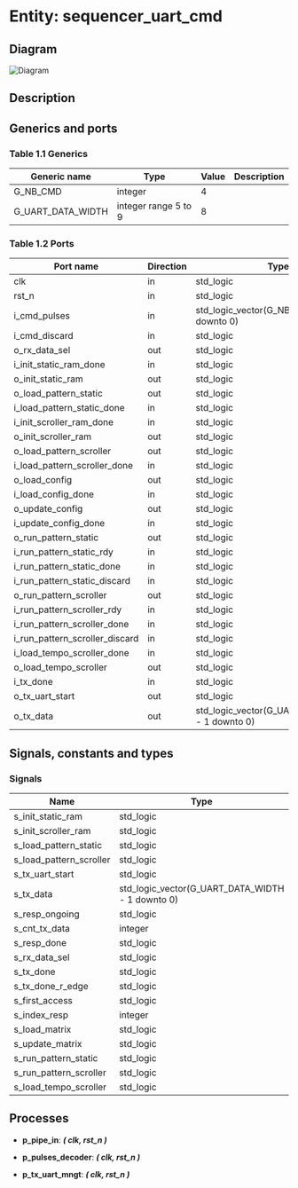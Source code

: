 # Entity: sequencer_uart_cmd
## Diagram
![Diagram](sequencer_uart_cmd.svg "Diagram")
## Description
## Generics and ports
### Table 1.1 Generics
| Generic name      | Type                 | Value | Description |
| ----------------- | -------------------- | ----- | ----------- |
| G_NB_CMD          | integer              | 4     |             |
| G_UART_DATA_WIDTH | integer range 5 to 9 | 8     |             |
### Table 1.2 Ports
| Port name                      | Direction | Type                                             | Description |
| ------------------------------ | --------- | ------------------------------------------------ | ----------- |
| clk                            | in        | std_logic                                        |             |
| rst_n                          | in        | std_logic                                        |             |
| i_cmd_pulses                   | in        | std_logic_vector(G_NB_CMD - 1 downto 0)          |             |
| i_cmd_discard                  | in        | std_logic                                        |             |
| o_rx_data_sel                  | out       | std_logic                                        |             |
| i_init_static_ram_done         | in        | std_logic                                        |             |
| o_init_static_ram              | out       | std_logic                                        |             |
| o_load_pattern_static          | out       | std_logic                                        |             |
| i_load_pattern_static_done     | in        | std_logic                                        |             |
| i_init_scroller_ram_done       | in        | std_logic                                        |             |
| o_init_scroller_ram            | out       | std_logic                                        |             |
| o_load_pattern_scroller        | out       | std_logic                                        |             |
| i_load_pattern_scroller_done   | in        | std_logic                                        |             |
| o_load_config                  | out       | std_logic                                        |             |
| i_load_config_done             | in        | std_logic                                        |             |
| o_update_config                | out       | std_logic                                        |             |
| i_update_config_done           | in        | std_logic                                        |             |
| o_run_pattern_static           | out       | std_logic                                        |             |
| i_run_pattern_static_rdy       | in        | std_logic                                        |             |
| i_run_pattern_static_done      | in        | std_logic                                        |             |
| i_run_pattern_static_discard   | in        | std_logic                                        |             |
| o_run_pattern_scroller         | out       | std_logic                                        |             |
| i_run_pattern_scroller_rdy     | in        | std_logic                                        |             |
| i_run_pattern_scroller_done    | in        | std_logic                                        |             |
| i_run_pattern_scroller_discard | in        | std_logic                                        |             |
| i_load_tempo_scroller_done     | in        | std_logic                                        |             |
| o_load_tempo_scroller          | out       | std_logic                                        |             |
| i_tx_done                      | in        | std_logic                                        |             |
| o_tx_uart_start                | out       | std_logic                                        |             |
| o_tx_data                      | out       | std_logic_vector(G_UART_DATA_WIDTH - 1 downto 0) |             |
## Signals, constants and types
### Signals
| Name                    | Type                                             | Description |
| ----------------------- | ------------------------------------------------ | ----------- |
| s_init_static_ram       | std_logic                                        |             |
| s_init_scroller_ram     | std_logic                                        |             |
| s_load_pattern_static   | std_logic                                        |             |
| s_load_pattern_scroller | std_logic                                        |             |
| s_tx_uart_start         | std_logic                                        |             |
| s_tx_data               | std_logic_vector(G_UART_DATA_WIDTH - 1 downto 0) |             |
| s_resp_ongoing          | std_logic                                        |             |
| s_cnt_tx_data           | integer                                          |             |
| s_resp_done             | std_logic                                        |             |
| s_rx_data_sel           | std_logic                                        |             |
| s_tx_done               | std_logic                                        |             |
| s_tx_done_r_edge        | std_logic                                        |             |
| s_first_access          | std_logic                                        |             |
| s_index_resp            | integer                                          |             |
| s_load_matrix           | std_logic                                        |             |
| s_update_matrix         | std_logic                                        |             |
| s_run_pattern_static    | std_logic                                        |             |
| s_run_pattern_scroller  | std_logic                                        |             |
| s_load_tempo_scroller   | std_logic                                        |             |
## Processes
- **p_pipe_in**: ***( clk, rst_n )***

- **p_pulses_decoder**: ***( clk, rst_n )***

- **p_tx_uart_mngt**: ***( clk, rst_n )***

